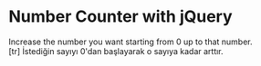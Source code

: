 # Number Counter with jQuery

Increase the number you want starting from 0 up to that number.
<br/>
[tr] İstediğin sayıyı 0'dan başlayarak o sayıya kadar arttır.

